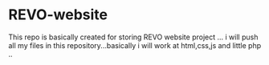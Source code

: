 # REVO-website
This repo is basically created for storing REVO website project ... i will push all my files in this repository...basically i will work at html,css,js and little php ..

